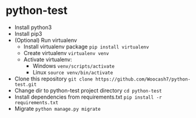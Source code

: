 # python-test

- Install python3
- Install pip3
- (Optional) Run virtualenv
    - Install virtualenv package `pip install virtualenv`
    - Create virtualenv `virtualenv venv`
    - Activate virtualenv:
        - Windows `venv/scripts/activate`
        - Linux `source venv/bin/activate`
- Clone this repository `git clone https://github.com/Woocash7/python-test.git` 
- Change dir to python-test project directory `cd python-test`
- Install dependencies from requirements.txt `pip install -r requirements.txt`
- Migrate `python manage.py migrate`
